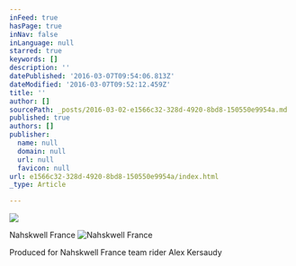 ```yaml
---
inFeed: true
hasPage: true
inNav: false
inLanguage: null
starred: true
keywords: []
description: ''
datePublished: '2016-03-07T09:54:06.813Z'
dateModified: '2016-03-07T09:52:12.459Z'
title: ''
author: []
sourcePath: _posts/2016-03-02-e1566c32-328d-4920-8bd8-150550e9954a.md
published: true
authors: []
publisher:
  name: null
  domain: null
  url: null
  favicon: null
url: e1566c32-328d-4920-8bd8-150550e9954a/index.html
_type: Article

---
```

![](https://s3-us-west-2.amazonaws.com/the-grid-img/p/01ceba15c8b2b1b5731dbdd54ddb3590262ac2f9.jpg)

Nahskwell France
![Nahskwell France](https://s3-us-west-2.amazonaws.com/the-grid-img/p/7a245315c2d69c018581b95c8471e0970c7822d1.jpg)

Produced for Nahskwell France team rider Alex Kersaudy
